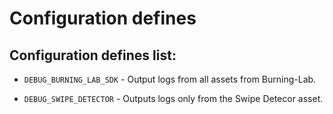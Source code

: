 ﻿# Configuration defines

## Configuration defines list:

- `DEBUG_BURNING_LAB_SDK` - Output logs from all assets from Burning-Lab.

- `DEBUG_SWIPE_DETECTOR` - Outputs logs only from the Swipe Detecor asset.